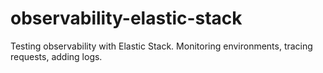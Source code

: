# observability-elastic-stack
Testing observability with Elastic Stack. Monitoring environments, tracing requests, adding logs.
